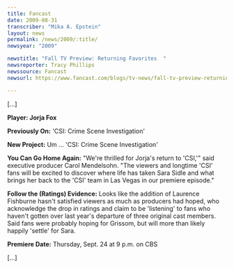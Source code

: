 ```yaml
---
title: Fancast
date: 2009-08-31
transcriber: "Mika A. Epstein"
layout: news
permalink: /news/2009/:title/
newsyear: "2009"

newstitle: "Fall TV Preview: Returning Favorites  "
newsreporter: Tracy Phillips
newssource: Fancast
newsurl: https://www.fancast.com/blogs/tv-news/fall-tv-preview-returning-favorites/

---
```


[...]

**Player: Jorja Fox**

**Previously On:** 'CSI: Crime Scene Investigation'

**New Project:** Um ... 'CSI: Crime Scene Investigation'

**You Can Go Home Again:** "We're thrilled for Jorja's return to 'CSI,'" said executive producer Carol Mendelsohn. "The viewers and longtime 'CSI' fans will be excited to discover where life has taken Sara Sidle and what brings her back to the 'CSI' team in Las Vegas in our premiere episode."

**Follow the (Ratings) Evidence:** Looks like the addition of Laurence Fishburne hasn't satisfied viewers as much as producers had hoped, who acknowledge the drop in ratings and claim to be 'listening' to fans who haven't gotten over last year's departure of three original cast members. Said fans were probably hoping for Grissom, but will more than likely happily 'settle' for Sara.

**Premiere Date:** Thursday, Sept. 24 at 9 p.m. on CBS

[...]
